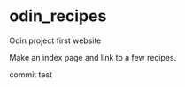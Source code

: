 # odin_recipes
Odin project first website

Make an index page and link to a few recipes.

commit test